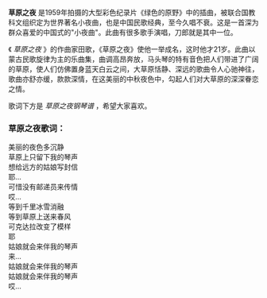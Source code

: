 

**草原之夜**
是1959年拍摄的大型彩色纪录片《绿色的原野》中的插曲，被联合国教科文组织定为世界著名小夜曲，也是中国民歌经典，至今久唱不衰。这是一首深为群众喜爱的中国式的"小夜曲"。此曲有很多歌手演唱，刀郎就是其中一位。

  
《 _草原之夜_
》的作曲家田歌，《草原之夜》使他一举成名，这时他才21岁。此曲以蒙古民歌旋律为主的乐曲集，曲调高昂奔放，马头琴的特有音色把人们带进了广阔的草原，使人们仿佛置身蓝天白云之间，大草原恬静、深远的歌曲令人心驰神往，歌曲亦舒亦缓，款款深情，在这美丽的中秋夜色中，勾起人们对大草原的深深眷恋之情。

  
歌词下方是 _草原之夜钢琴谱_ ，希望大家喜欢。

### 草原之夜歌词：

美丽的夜色多沉静  
草原上只留下我的琴声  
想给远方的姑娘写封信  
耶...  
可惜没有邮递员来传情  
哎...  
等到千里冰雪消融  
等到草原上送来春风  
可克达拉改变了模样  
耶  
姑娘就会来伴我的琴声  
来...  
姑娘就会来伴我的琴声  
姑娘就会来伴我的琴声  
哎...

